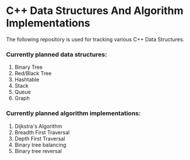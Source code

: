 # C++ Data Structures And Algorithm Implementations
The following repository is used for tracking various C++ Data Structures.

### Currently planned data structures:
1. Binary Tree
2. Red/Black Tree
3. Hashtable
3. Stack
4. Queue
5. Graph

### Currently planned algorithm implementations:
1. Dijkstra's Algorithm
2. Breadth First Traversal
3. Depth First Traversal
4. Binary tree balancing
5. Binary tree reversal


